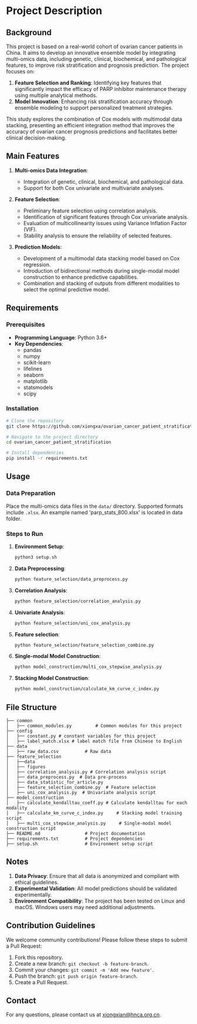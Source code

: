 # Project Description

## Background

This project is based on a real-world cohort of ovarian cancer patients in China. It aims to develop an innovative ensemble model by integrating multi-omics data, including genetic, clinical, biochemical, and pathological features, to improve risk stratification and prognosis prediction. The project focuses on:

1. **Feature Selection and Ranking**: Identifying key features that significantly impact the efficacy of PARP inhibitor maintenance therapy using multiple analytical methods.
2. **Model Innovation**: Enhancing risk stratification accuracy through ensemble modeling to support personalized treatment strategies.

This study explores the combination of Cox models with multimodal data stacking, presenting an efficient integration method that improves the accuracy of ovarian cancer prognosis predictions and facilitates better clinical decision-making.

## Main Features

1. **Multi-omics Data Integration**:

   - Integration of genetic, clinical, biochemical, and pathological data.
   - Support for both Cox univariate and multivariate analyses.

2. **Feature Selection**:

   - Preliminary feature selection using correlation analysis.
   - Identification of significant features through Cox univariate analysis.
   - Evaluation of multicollinearity issues using Variance Inflation Factor (VIF).
   - Stability analysis to ensure the reliability of selected features.

3. **Prediction Models**:

   - Development of a multimodal data stacking model based on Cox regression.
   - Introduction of bidirectional methods during single-modal model construction to enhance predictive capabilities.
   - Combination and stacking of outputs from different modalities to select the optimal predictive model.

## Requirements

### Prerequisites

- **Programming Language**: Python 3.6+
- **Key Dependencies**:
  - pandas
  - numpy
  - scikit-learn
  - lifelines
  - seaborn
  - matplotlib
  - statsmodels
  - scipy

### Installation

```bash
# Clone the repository
git clone https://github.com/xiongxa/ovarian_cancer_patient_stratification.git

# Navigate to the project directory
cd ovarian_cancer_patient_stratification

# Install dependencies
pip install -r requirements.txt
```

## Usage

### Data Preparation

Place the multi-omics data files in the `data/` directory. Supported formats include `.xlsx`. An example named 'parp_stats_800.xlsx' is located in data folder.

### Steps to Run

1. **Environment Setup**:

   ```bash
   python3 setup.sh
   ```

2. **Data Preprocessing**:

   ```bash
   python feature_selection/data_preprocess.py
   ```

3. **Correlation Analysis**:

   ```bash
   python feature_selection/correlation_analysis.py
   ```

4. **Univariate Analysis**:

   ```bash
   python feature_selection/uni_cox_analysis.py
   ```
5. **Feature selection**:

   ```bash
   python feature_selection/feature_selection_combine.py
   ```

6. **Single-modal Model Construction**:

   ```bash
   python model_construction/multi_cox_stepwise_analysis.py
   ```

7. **Stacking Model Construction**:

   ```bash
   python model_construction/calculate_km_curve_c_index.py
   ```

## File Structure

```
├── common
│   ├── common_modules.py         # Common modules for this project
├── config
│   ├── constant.py # constant variables for this project
│   ├── label_match.xlsx # label match file from Chinese to English
├── data
│   ├── raw_data.csv          # Raw data
├── feature_selection
│   ├──data
│   ├── figures
│   ├── correlation_analysis.py # Correlation analysis script
│   ├── data_preprocess.py  # Data pre-process
│   ├── data_statistic_for_article.py 
│   ├── feature_selection_combine.py  # Feature selection
│   ├── uni_cox_analysis.py  # Univariate analysis script
├── model_construction
│   ├── calculate_kendalltau_coeff.py # Calculate kendalltau for each modality 
│   ├── calculate_km_curve_c_index.py     # Stacking model training script
│   ├── multi_cox_stepwise_analysis.py     # Single-modal model construction script
├── README.md                 # Project documentation
├── requirements.txt          # Project dependencies
├── setup.sh                  # Environment setup script
```

## Notes

1. **Data Privacy**: Ensure that all data is anonymized and compliant with ethical guidelines.
2. **Experimental Validation**: All model predictions should be validated experimentally.
3. **Environment Compatibility**: The project has been tested on Linux and macOS. Windows users may need additional adjustments.

## Contribution Guidelines

We welcome community contributions! Please follow these steps to submit a Pull Request:

1. Fork this repository.
2. Create a new branch: `git checkout -b feature-branch`.
3. Commit your changes: `git commit -m 'Add new feature'`.
4. Push the branch: `git push origin feature-branch`.
5. Create a Pull Request.

## Contact

For any questions, please contact us at [xiongxian@hnca.org.cn](xiongxian@hnca.org.cn).

